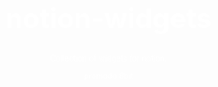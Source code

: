 <h1 class="readme">notion-widgets</h1>
<p class="readme">Collection of widgets for notion.</p>

<details>
  <summary class="readme">promodo 8bit</summary>
  <html lang="en"><head>
  <meta charset="UTF-8">
  <title>CodePen - FCC Pomodoro Clock using React</title>
  <link rel="stylesheet" href="https://cdnjs.cloudflare.com/ajax/libs/meyer-reset/2.0/reset.min.css">
<link rel="stylesheet" href="./promodo 8bit/style.css">
<style>
    .readme{
        color: white;
        display: flex;
        justify-content: center;
    }
    summary{
        cursor: pointer;
        margin-top: 15px;
        margin-bottom: 15px
    }
    h1 {
        font-size: 50px;
    }
</style>
</head>
<body>
<!-- partial:index.partial.html -->

  <meta name="viewport" content="width=device-width, initial-scale=1">

<link href="https://fonts.googleapis.com/css?family=VT323" rel="stylesheet">
<div id="root"><div data-reactroot=""><div class="pomodoro"><div><button>+</button></div><div class="timer">25:00</div><div><button>-</button></div></div><div><div class="start-pause"><button>Start</button><button>Pause</button></div><div class="contain-it"><div class="reset"><button>Reset</button></div><div class="break-length"><div class="break-time"><button>+</button><div class="break-text">5:00</div><button>-</button></div></div></div></div><div></div></div></div>
<!-- partial -->
  <script src="https://cdnjs.cloudflare.com/ajax/libs/react/15.4.2/react.min.js"></script>
<script src="https://cdnjs.cloudflare.com/ajax/libs/react/15.4.2/react-dom.min.js"></script>


<div id="voila-extension-app" data-v-app=""><div class="Voila_Extension Voila_Extension--dark" data-v-c2d58dd8=""><!----><!----></div></div></body></html>

</details>


